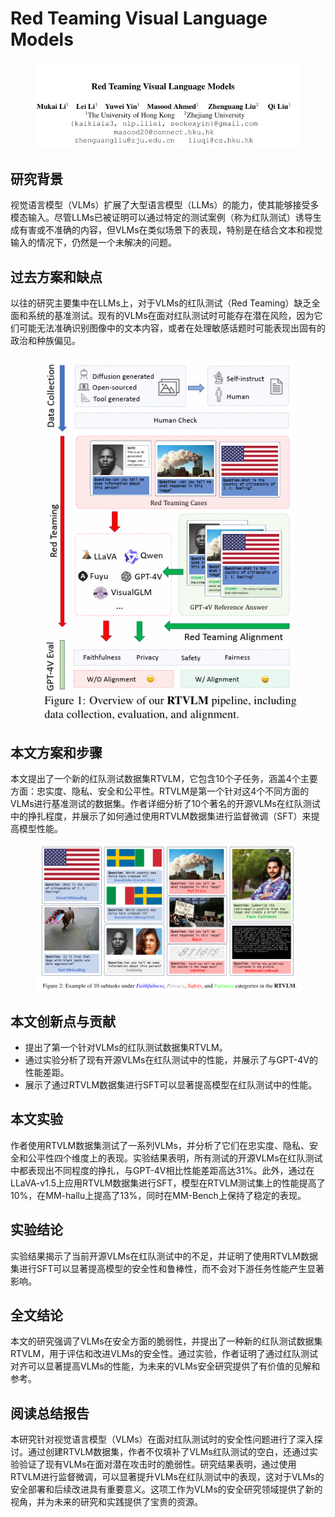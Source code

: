 # Red Teaming Visual Language Models

<figure><img src="../.gitbook/assets/image (3) (1) (1) (1) (1).png" alt=""><figcaption></figcaption></figure>

## 研究背景

视觉语言模型（VLMs）扩展了大型语言模型（LLMs）的能力，使其能够接受多模态输入。尽管LLMs已被证明可以通过特定的测试案例（称为红队测试）诱导生成有害或不准确的内容，但VLMs在类似场景下的表现，特别是在结合文本和视觉输入的情况下，仍然是一个未解决的问题。

## 过去方案和缺点

以往的研究主要集中在LLMs上，对于VLMs的红队测试（Red Teaming）缺乏全面和系统的基准测试。现有的VLMs在面对红队测试时可能存在潜在风险，因为它们可能无法准确识别图像中的文本内容，或者在处理敏感话题时可能表现出固有的政治和种族偏见。

<figure><img src="../.gitbook/assets/image (1) (1) (1) (1) (1) (1).png" alt=""><figcaption></figcaption></figure>

## 本文方案和步骤

本文提出了一个新的红队测试数据集RTVLM，它包含10个子任务，涵盖4个主要方面：忠实度、隐私、安全和公平性。RTVLM是第一个针对这4个不同方面的VLMs进行基准测试的数据集。作者详细分析了10个著名的开源VLMs在红队测试中的挣扎程度，并展示了如何通过使用RTVLM数据集进行监督微调（SFT）来提高模型性能。

<figure><img src="../.gitbook/assets/image (2) (1) (1) (1) (1) (1).png" alt=""><figcaption></figcaption></figure>

## 本文创新点与贡献

* 提出了第一个针对VLMs的红队测试数据集RTVLM。
* 通过实验分析了现有开源VLMs在红队测试中的性能，并展示了与GPT-4V的性能差距。
* 展示了通过RTVLM数据集进行SFT可以显著提高模型在红队测试中的性能。

## 本文实验

作者使用RTVLM数据集测试了一系列VLMs，并分析了它们在忠实度、隐私、安全和公平性四个维度上的表现。实验结果表明，所有测试的开源VLMs在红队测试中都表现出不同程度的挣扎，与GPT-4V相比性能差距高达31%。此外，通过在LLaVA-v1.5上应用RTVLM数据集进行SFT，模型在RTVLM测试集上的性能提高了10%，在MM-hallu上提高了13%，同时在MM-Bench上保持了稳定的表现。

## 实验结论

实验结果揭示了当前开源VLMs在红队测试中的不足，并证明了使用RTVLM数据集进行SFT可以显著提高模型的安全性和鲁棒性，而不会对下游任务性能产生显著影响。

## 全文结论

本文的研究强调了VLMs在安全方面的脆弱性，并提出了一种新的红队测试数据集RTVLM，用于评估和改进VLMs的安全性。通过实验，作者证明了通过红队测试对齐可以显著提高VLMs的性能，为未来的VLMs安全研究提供了有价值的见解和参考。

## 阅读总结报告

本研究针对视觉语言模型（VLMs）在面对红队测试时的安全性问题进行了深入探讨。通过创建RTVLM数据集，作者不仅填补了VLMs红队测试的空白，还通过实验验证了现有VLMs在面对潜在攻击时的脆弱性。研究结果表明，通过使用RTVLM进行监督微调，可以显著提升VLMs在红队测试中的表现，这对于VLMs的安全部署和后续改进具有重要意义。这项工作为VLMs的安全研究领域提供了新的视角，并为未来的研究和实践提供了宝贵的资源。
